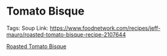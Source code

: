 # Tomato Bisque

Tags: Soup
Link: https://www.foodnetwork.com/recipes/jeff-mauro/roasted-tomato-bisque-recipe-2107644

[Roasted Tomato Bisque](https://www.foodnetwork.com/recipes/jeff-mauro/roasted-tomato-bisque-recipe-2107644)